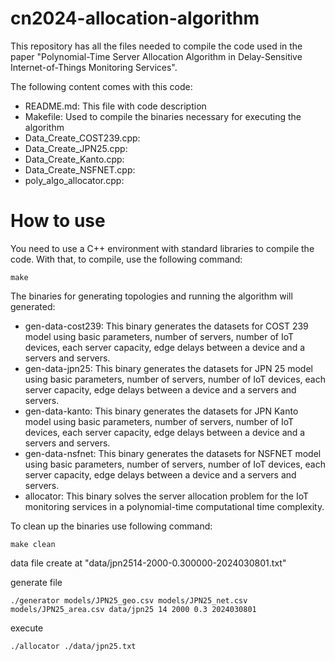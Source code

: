 # cn2024-allocation-algorithm

This repository has all the files needed to compile the code used in the paper "Polynomial-Time Server Allocation Algorithm in Delay-Sensitive Internet-of-Things Monitoring Services".

The following content comes with this code:

 * README.md: This file with code description
 * Makefile: Used to compile the binaries necessary for executing the algorithm
 * Data_Create_COST239.cpp:
 * Data_Create_JPN25.cpp:
 * Data_Create_Kanto.cpp:
 * Data_Create_NSFNET.cpp:
 * poly_algo_allocator.cpp:

# How to use

You need to use a C++ environment with standard libraries to compile the code. With
that, to compile, use the following command:

```
make
```

The binaries for generating topologies and running the algorithm will generated:

 * gen-data-cost239: This binary generates the datasets for COST 239 model using basic parameters, number of servers, number of IoT devices, each server capacity, edge delays between a device and a servers and servers.
 * gen-data-jpn25: This binary generates the datasets for JPN 25 model using basic parameters, number of servers, number of IoT devices, each server capacity, edge delays between a device and a servers and servers.
 * gen-data-kanto: This binary generates the datasets for JPN Kanto model using basic parameters, number of servers, number of IoT devices, each server capacity, edge delays between a device and a servers and servers.
 * gen-data-nsfnet: This binary generates the datasets for NSFNET model using basic parameters, number of servers, number of IoT devices, each server capacity, edge delays between a device and a servers and servers. 
 * allocator: This binary solves the server allocation problem for the IoT monitoring services in a polynomial-time computational time complexity.


To clean up the binaries use following command:

```
make clean
```
data file create at "data/jpn2514-2000-0.300000-2024030801.txt"


generate file

```
./generator models/JPN25_geo.csv models/JPN25_net.csv models/JPN25_area.csv data/jpn25 14 2000 0.3 2024030801
```

execute

```
./allocator ./data/jpn25.txt

```
